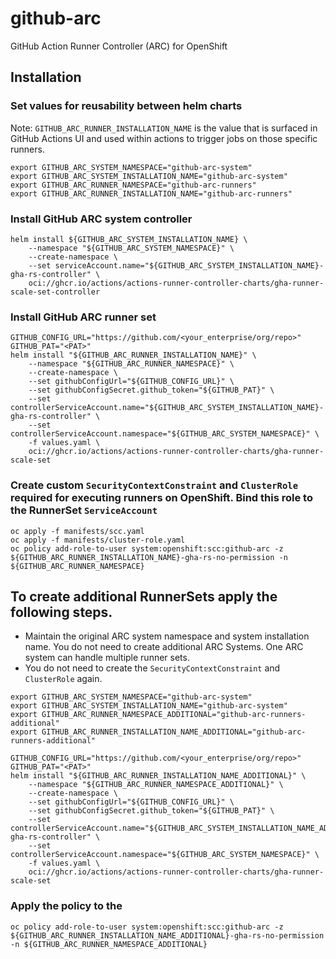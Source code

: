 # github-arc
GitHub Action Runner Controller (ARC) for OpenShift

## Installation

### Set values for reusability between helm charts

Note: 
`GITHUB_ARC_RUNNER_INSTALLATION_NAME` is the value that is surfaced in GitHub Actions UI and used within actions to trigger jobs on those specific runners.
```
export GITHUB_ARC_SYSTEM_NAMESPACE="github-arc-system"
export GITHUB_ARC_SYSTEM_INSTALLATION_NAME="github-arc-system"
export GITHUB_ARC_RUNNER_NAMESPACE="github-arc-runners"
export GITHUB_ARC_RUNNER_INSTALLATION_NAME="github-arc-runners"
```

### Install GitHub ARC system controller
```
helm install ${GITHUB_ARC_SYSTEM_INSTALLATION_NAME} \
    --namespace "${GITHUB_ARC_SYSTEM_NAMESPACE}" \
    --create-namespace \
    --set serviceAccount.name="${GITHUB_ARC_SYSTEM_INSTALLATION_NAME}-gha-rs-controller" \
    oci://ghcr.io/actions/actions-runner-controller-charts/gha-runner-scale-set-controller
```

### Install GitHub ARC runner set
```
GITHUB_CONFIG_URL="https://github.com/<your_enterprise/org/repo>"
GITHUB_PAT="<PAT>"
helm install "${GITHUB_ARC_RUNNER_INSTALLATION_NAME}" \
    --namespace "${GITHUB_ARC_RUNNER_NAMESPACE}" \
    --create-namespace \
    --set githubConfigUrl="${GITHUB_CONFIG_URL}" \
    --set githubConfigSecret.github_token="${GITHUB_PAT}" \
    --set controllerServiceAccount.name="${GITHUB_ARC_SYSTEM_INSTALLATION_NAME}-gha-rs-controller" \
    --set controllerServiceAccount.namespace="${GITHUB_ARC_SYSTEM_NAMESPACE}" \
    -f values.yaml \
    oci://ghcr.io/actions/actions-runner-controller-charts/gha-runner-scale-set
```

### Create custom `SecurityContextConstraint` and `ClusterRole` required for executing runners on OpenShift. Bind this role to the RunnerSet `ServiceAccount`
```
oc apply -f manifests/scc.yaml
oc apply -f manifests/cluster-role.yaml
oc policy add-role-to-user system:openshift:scc:github-arc -z ${GITHUB_ARC_RUNNER_INSTALLATION_NAME}-gha-rs-no-permission -n ${GITHUB_ARC_RUNNER_NAMESPACE}
```

## To create additional RunnerSets apply the following steps.

* Maintain the original ARC system namespace and system installation name. You do not need to create additional ARC Systems. One ARC system can handle multiple runner sets.
* You do not need to create the `SecurityContextConstraint` and `ClusterRole` again.
```
export GITHUB_ARC_SYSTEM_NAMESPACE="github-arc-system"
export GITHUB_ARC_SYSTEM_INSTALLATION_NAME="github-arc-system"
export GITHUB_ARC_RUNNER_NAMESPACE_ADDITIONAL="github-arc-runners-additional"
export GITHUB_ARC_RUNNER_INSTALLATION_NAME_ADDITIONAL="github-arc-runners-additional"
```

```
GITHUB_CONFIG_URL="https://github.com/<your_enterprise/org/repo>"
GITHUB_PAT="<PAT>"
helm install "${GITHUB_ARC_RUNNER_INSTALLATION_NAME_ADDITIONAL}" \
    --namespace "${GITHUB_ARC_RUNNER_NAMESPACE_ADDITIONAL}" \
    --create-namespace \
    --set githubConfigUrl="${GITHUB_CONFIG_URL}" \
    --set githubConfigSecret.github_token="${GITHUB_PAT}" \
    --set controllerServiceAccount.name="${GITHUB_ARC_SYSTEM_INSTALLATION_NAME_ADDITIONAL}-gha-rs-controller" \
    --set controllerServiceAccount.namespace="${GITHUB_ARC_SYSTEM_NAMESPACE}" \
    -f values.yaml \
    oci://ghcr.io/actions/actions-runner-controller-charts/gha-runner-scale-set
```
### Apply the policy to the 
```
oc policy add-role-to-user system:openshift:scc:github-arc -z ${GITHUB_ARC_RUNNER_INSTALLATION_NAME_ADDITIONAL}-gha-rs-no-permission -n ${GITHUB_ARC_RUNNER_NAMESPACE_ADDITIONAL}
```
